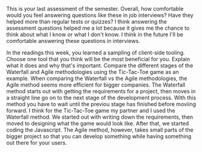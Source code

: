 This is your last assessment of the semester. Overall, how comfortable would you feel answering questions like these in job interviews? Have they helped 
more than regular tests or quizzes?
I think answering the assessment questions helped me a lot because it gives me the chance to think about what I know or what I don't know. I think in the future
I'll be comfortable answering these questions in interviews.

In the readings this week, you learned a sampling of client-side tooling. Choose one tool that you think will be the most beneficial for you. Explain what 
it does and why that's important.
Compare the different stages of the Waterfall and Agile methodologies using the Tic-Tac-Toe game as an example.
When comparing the Waterfall vs the Agile methodologies, the Agile method seems more efficient for bigger companies. The Waterfall method starts out with getting the requirements for 
a project, then moves in a straight line go on to the next stage of the development process. With this method you have to wait until the previou stage has finished 
before moviing forward. I think for the Tic-Tac-Toe game my partner and I used the Waterfall method. We started out with writing down the requirements, then moved to 
designing what the game would look like. After that, we started coding the Javascript. The Agile method, however, takes small parts of the bigger project so that 
you can develop something while having something out there for your users.
